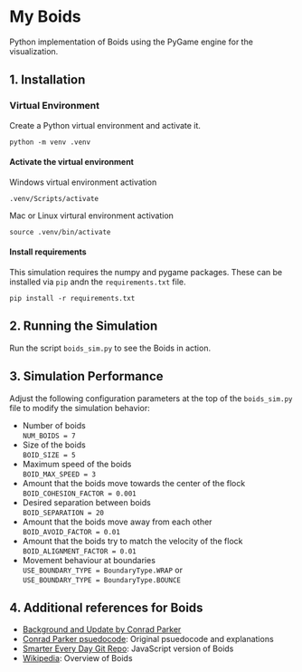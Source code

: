 # My Boids

Python implementation of Boids using the PyGame engine for the visualization.

## 1. Installation

### Virtual Environment
Create a Python virtual environment and activate it.
```
python -m venv .venv
```

#### Activate the virtual environment
Windows virtual environment activation
```
.venv/Scripts/activate
```

Mac or Linux virtural environment activation
```
source .venv/bin/activate
```

#### Install requirements
This simulation requires the numpy and pygame packages.  These can be installed via `pip` andn the `requirements.txt` file.
```
pip install -r requirements.txt
```

## 2. Running the Simulation

Run the script `boids_sim.py` to see the Boids in action.


## 3. Simulation Performance
Adjust the following configuration parameters at the top of the `boids_sim.py` file to modify the simulation behavior:

- Number of boids <br>
    `NUM_BOIDS = 7`
- Size of the boids <br>
    `BOID_SIZE = 5`
- Maximum speed of the boids <br>
    `BOID_MAX_SPEED = 3`
- Amount that the boids move towards the center of the flock <br>
    `BOID_COHESION_FACTOR = 0.001`
- Desired separation between boids <br>
    `BOID_SEPARATION = 20`
- Amount that the boids move away from each other <br>
    `BOID_AVOID_FACTOR = 0.01`
- Amount that the boids try to match the velocity of the flock <br>
    `BOID_ALIGNMENT_FACTOR = 0.01`
- Movement behaviour at boundaries <br>
    `USE_BOUNDARY_TYPE = BoundaryType.WRAP` or <br>
    `USE_BOUNDARY_TYPE = BoundaryType.BOUNCE`

## 4. Additional references for Boids
- [Background and Update by Conrad Parker](http://www.red3d.com/cwr/boids/)
- [Conrad Parker psuedocode](http://www.kfish.org/boids/pseudocode.html): Original psuedocode and explanations
- [Smarter Every Day Git Repo](https://github.com/beneater/boids): JavaScript version of Boids
- [Wikipedia](https://en.wikipedia.org/wiki/Boids): Overview of Boids
